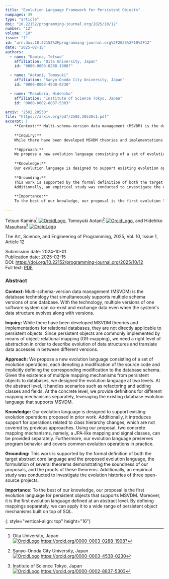 ```yaml
---
title: "Evolution Language Framework for Persistent Objects"
numpages: 39
type: "article"
doi: "10.22152/programming-journal.org/2025/10/12"
number: "12"
volume: "10"
issue: "1"
id: "urn:doi:10.22152%2Fprogramming-journal.org%2F2025%2F10%2F12"
date: "2025-02-15"
authors: 
  - name: "Kamina, Tetsuo"
    affiliation: "Oita University, Japan"
    id: "0000-0003-0288-1908?"

  - name: "Aotani, Tomoyuki"
    affiliation: "Sanyo-Onoda City University, Japan"
    id: "0000-0003-4538-0230"

  - name: "Masuhara, Hidehiko"
    affiliation: "Institute of Science Tokyo, Japan"
    id: "0000-0002-8837-5303"

arxiv: "2502.20530"
file: "https://arxiv.org/pdf/2502.20530v1.pdf"
excerpt: |
    **Context:** Multi-schema-version data management (MSVDM) is the database technology that simultaneously supports multiple schema versions of one database. With the technology, multiple versions of one software system can co-exist and exchange data even when the system's data structure evolves along with versions. 
    
    **Inquiry:**
    While there have been developed MSVDM theories and implementations for relational databases, they are not directly applicable to persistent objects. Since persistent objects are commonly implemented by means of object-relational mapping (OR-mapping), we need a right level of abstraction in order to describe evolution of data structures and translate data accesses in between different versions.
    
    **Approach:**
    We propose a new evolution language consisting of a set of evolution operations, each denoting a modification of the source code and implicitly defining the corresponding modification to the database schema. Given the existence of multiple mapping mechanisms from persistent objects to databases, we designed the evolution language at two levels. At the abstract level, it handles scenarios such as refactoring and adding classes and fields. At the concrete level, we provide definitions for different mapping mechanisms separately, leveraging the existing database evolution language that supports MSVDM. 
    
    **Knowledge:**
    Our evolution language is designed to support existing evolution operations proposed in prior work. Additionally, it introduces support for operations related to class hierarchy changes, which are not covered by previous approaches. Using our proposal, two concrete mapping mechanisms, namely, a JPA-like mapping and signal classes, can be provided separately. Furthermore, our evolution language preserves program behavior and covers common evolution operations in practice.
    
    **Grounding:**
    This work is supported by the formal definition of both the target abstract core language and the proposed evolution language, the formulation of several theorems demonstrating the soundness of our proposals, and the proofs of these theorems.
    Additionally, an empirical study was conducted to investigate the evolution histories of three open-source projects.
    
    **Importance:**
    To the best of our knowledge, our proposal is the first evolution language for persistent objects that supports MSVDM. Moreover, it is the first evolution language defined at an abstract level. By defining mappings separately, we can apply it to a wide range of persistent object mechanisms built on top of SQL.

---
```

Tetsuo Kamina[^1] [![OrcidLogo]](https://orcid.org/0000-0003-0288-1908?), Tomoyuki Aotani[^2] [![OrcidLogo]](https://orcid.org/0000-0003-4538-0230), and Hidehiko Masuhara[^3] [![OrcidLogo]](https://orcid.org/0000-0002-8837-5303)

The Art, Science, and Engineering of Programming, 2025, Vol. 10, Issue 1, Article 12

Submission date: 2024-10-01  
Publication date: 2025-02-15  
DOI: <https://doi.org/10.22152/programming-journal.org/2025/10/12>  
Full text: [PDF](https://arxiv.org/pdf/2502.20530v1.pdf)  


### Abstract

**Context:** Multi-schema-version data management (MSVDM) is the database technology that simultaneously supports multiple schema versions of one database. With the technology, multiple versions of one software system can co-exist and exchange data even when the system's data structure evolves along with versions. 

**Inquiry:**
While there have been developed MSVDM theories and implementations for relational databases, they are not directly applicable to persistent objects. Since persistent objects are commonly implemented by means of object-relational mapping (OR-mapping), we need a right level of abstraction in order to describe evolution of data structures and translate data accesses in between different versions.

**Approach:**
We propose a new evolution language consisting of a set of evolution operations, each denoting a modification of the source code and implicitly defining the corresponding modification to the database schema. Given the existence of multiple mapping mechanisms from persistent objects to databases, we designed the evolution language at two levels. At the abstract level, it handles scenarios such as refactoring and adding classes and fields. At the concrete level, we provide definitions for different mapping mechanisms separately, leveraging the existing database evolution language that supports MSVDM. 

**Knowledge:**
Our evolution language is designed to support existing evolution operations proposed in prior work. Additionally, it introduces support for operations related to class hierarchy changes, which are not covered by previous approaches. Using our proposal, two concrete mapping mechanisms, namely, a JPA-like mapping and signal classes, can be provided separately. Furthermore, our evolution language preserves program behavior and covers common evolution operations in practice.

**Grounding:**
This work is supported by the formal definition of both the target abstract core language and the proposed evolution language, the formulation of several theorems demonstrating the soundness of our proposals, and the proofs of these theorems.
Additionally, an empirical study was conducted to investigate the evolution histories of three open-source projects.

**Importance:**
To the best of our knowledge, our proposal is the first evolution language for persistent objects that supports MSVDM. Moreover, it is the first evolution language defined at an abstract level. By defining mappings separately, we can apply it to a wide range of persistent object mechanisms built on top of SQL.



[^1]: Oita University, Japan  
    [![OrcidLogo]](https://orcid.org/0000-0003-0288-1908?) <https://orcid.org/0000-0003-0288-1908?>

[^2]: Sanyo-Onoda City University, Japan  
    [![OrcidLogo]](https://orcid.org/0000-0003-4538-0230) <https://orcid.org/0000-0003-4538-0230>

[^3]: Institute of Science Tokyo, Japan  
    [![OrcidLogo]](https://orcid.org/0000-0002-8837-5303) <https://orcid.org/0000-0002-8837-5303>


[OrcidLogo]: /assets/images/orcid.svg "Orcid Logo"
{: style="vertical-align: top" height="16"}
